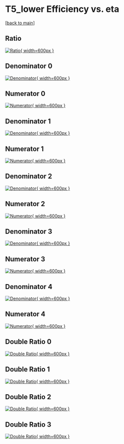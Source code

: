 # T5_lower Efficiency vs. eta

[[back to main](./)]



## Ratio

[![Ratio](../mtv/var/T5_lower_base_321_-1_eff_eta.png){ width=600px }](../mtv/var/T5_lower_base_321_-1_eff_eta.pdf)

## Denominator 0

[![Denominator](../mtv/den/T5_lower_base_321_-1_eff_eta_den0.png){ width=600px }](../mtv/den/T5_lower_base_321_-1_eff_eta_den0.pdf)

## Numerator 0

[![Numerator](../mtv/num/T5_lower_base_321_-1_eff_eta_num0.png){ width=600px }](../mtv/num/T5_lower_base_321_-1_eff_eta_num0.pdf)

## Denominator 1

[![Denominator](../mtv/den/T5_lower_base_321_-1_eff_eta_den1.png){ width=600px }](../mtv/den/T5_lower_base_321_-1_eff_eta_den1.pdf)

## Numerator 1

[![Numerator](../mtv/num/T5_lower_base_321_-1_eff_eta_num1.png){ width=600px }](../mtv/num/T5_lower_base_321_-1_eff_eta_num1.pdf)

## Denominator 2

[![Denominator](../mtv/den/T5_lower_base_321_-1_eff_eta_den2.png){ width=600px }](../mtv/den/T5_lower_base_321_-1_eff_eta_den2.pdf)

## Numerator 2

[![Numerator](../mtv/num/T5_lower_base_321_-1_eff_eta_num2.png){ width=600px }](../mtv/num/T5_lower_base_321_-1_eff_eta_num2.pdf)

## Denominator 3

[![Denominator](../mtv/den/T5_lower_base_321_-1_eff_eta_den3.png){ width=600px }](../mtv/den/T5_lower_base_321_-1_eff_eta_den3.pdf)

## Numerator 3

[![Numerator](../mtv/num/T5_lower_base_321_-1_eff_eta_num3.png){ width=600px }](../mtv/num/T5_lower_base_321_-1_eff_eta_num3.pdf)

## Denominator 4

[![Denominator](../mtv/den/T5_lower_base_321_-1_eff_eta_den4.png){ width=600px }](../mtv/den/T5_lower_base_321_-1_eff_eta_den4.pdf)

## Numerator 4

[![Numerator](../mtv/num/T5_lower_base_321_-1_eff_eta_num4.png){ width=600px }](../mtv/num/T5_lower_base_321_-1_eff_eta_num4.pdf)

## Double Ratio 0

[![Double Ratio](../mtv/ratio/T5_lower_base_321_-1_eff_eta_ratio0.png){ width=600px }](../mtv/ratio/T5_lower_base_321_-1_eff_eta_ratio0.pdf)

## Double Ratio 1

[![Double Ratio](../mtv/ratio/T5_lower_base_321_-1_eff_eta_ratio1.png){ width=600px }](../mtv/ratio/T5_lower_base_321_-1_eff_eta_ratio1.pdf)

## Double Ratio 2

[![Double Ratio](../mtv/ratio/T5_lower_base_321_-1_eff_eta_ratio2.png){ width=600px }](../mtv/ratio/T5_lower_base_321_-1_eff_eta_ratio2.pdf)

## Double Ratio 3

[![Double Ratio](../mtv/ratio/T5_lower_base_321_-1_eff_eta_ratio3.png){ width=600px }](../mtv/ratio/T5_lower_base_321_-1_eff_eta_ratio3.pdf)

